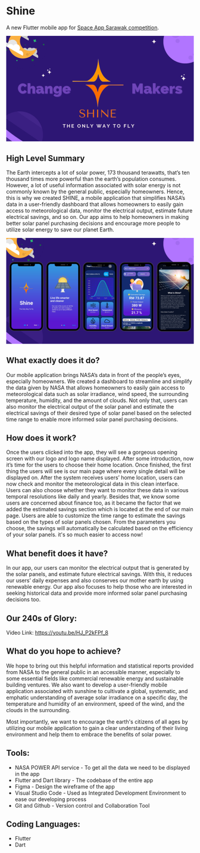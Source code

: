 # Shine

A new Flutter mobile app for [Space App Sarawak competition](https://2021.spaceappschallenge.org/challenges/statements/you-are-my-sunshine/details). 

![image](./assets/images/Change_Maker.png)
## High Level Summary 
The Earth intercepts a lot of solar power, 173 thousand terawatts, that’s ten thousand times more powerful than the earth’s population consumes. However, a lot of useful information associated with solar energy is not commonly known by the general public, especially homeowners. Hence, this is why we created SHINE, a mobile application that simplifies NASA’s data in a user-friendly dashboard that allows homeowners to easily gain access to meteorological data, monitor the electrical output, estimate future electrical savings, and so on. Our app aims to help homeowners in making better solar panel purchasing decisions and encourage more people to utilize solar energy to save our planet Earth.

![image](./assets/images/Change_Maker_Website_Description_Image.png)
## What exactly does it do?
Our mobile application brings NASA’s data in front of the people’s eyes, especially homeowners. We created a dashboard to streamline and simplify the data given by NASA that allows homeowners to easily gain access to meteorological data such as solar irradiance, wind speed, the surrounding temperature, humidity, and the amount of clouds. Not only that, users can also monitor the electrical output of the solar panel and estimate the electrical savings of their desired type of solar panel based on the selected time range to enable more informed solar panel purchasing decisions.

## How does it work?
Once the users clicked into the app, they will see a gorgeous opening screen with our logo and logo name displayed. After some introduction, now it’s time for the users to choose their home location. Once finished, the first thing the users will see is our main page where every single detail will be displayed on. After the system receives users’ home location, users can now check and monitor the meteorological data in this clean interface. Users can also choose whether they want to monitor these data in various temporal resolutions like daily and yearly. Besides that, we know some users are concerned about finance too, as it became the factor that we added the estimated savings section which is located at the end of our main page. Users are able to customize the time range to estimate the savings based on the types of solar panels chosen. From the parameters you choose, the savings will automatically be calculated based on the efficiency of your solar panels. it's so much easier to access now!

## What benefit does it have?
In our app, our users can monitor the electrical output that is generated by the solar panels, and estimate future electrical savings. With this, it reduces our users’ daily expenses and also conserves our mother earth by using renewable energy. Our app also focuses to help those who are interested in seeking historical data and provide more informed solar panel purchasing decisions too.

## Our 240s of Glory:
Video Link: https://youtu.be/HJ_P2kFPf_8

## What do you hope to achieve?
We hope to bring out this helpful information and statistical reports provided from NASA to the general public in an accessible manner, especially to some essential fields like commercial renewable energy and sustainable building ventures. We also want to develop a user-friendly mobile application associated with sunshine to cultivate a global, systematic, and emphatic understanding of average solar irradiance on a specific day, the temperature and humidity of an environment, speed of the wind, and the clouds in the surrounding.

Most importantly, we want to encourage the earth's citizens of all ages by utilizing our mobile application to gain a clear understanding of their living environment and help them to embrace the benefits of solar power.

## Tools:
- NASA POWER API service - To get all the data we need to be displayed in the app
- Flutter and Dart library - The codebase of the entire app 
- Figma - Design the wireframe of the app
- Visual Studio Code - Used as Integrated Development Environment to ease our developing process
- Git and Github - Version control and Collaboration Tool 

## Coding Languages:
- Flutter
- Dart


